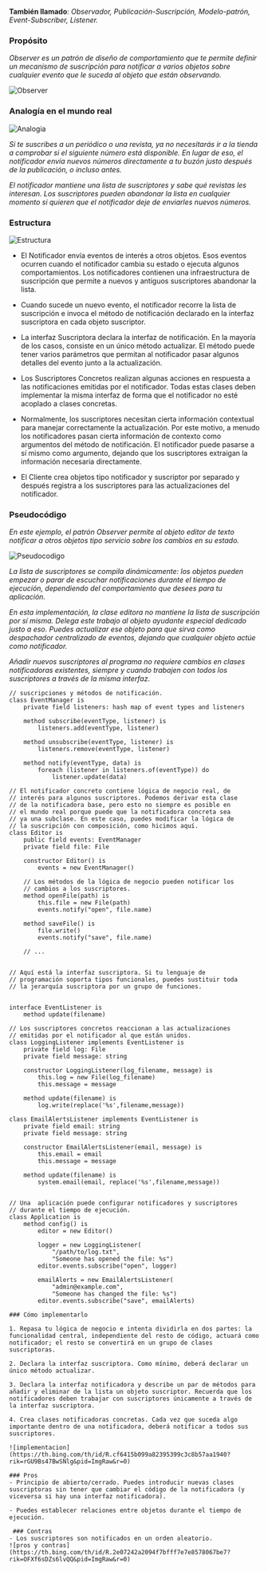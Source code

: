 

**También llamado**: _Observador, Publicación-Suscripción, Modelo-patrón, Event-Subscriber, Listener._

### Propósito
_Observer es un patrón de diseño de comportamiento que te permite definir un mecanismo de suscripción para notificar a varios objetos sobre cualquier evento que le suceda al objeto que están observando._

![Observer](https://www.hollywoodreporter.com/wp-content/uploads/2015/10/tvwriter.jpg?w=1500)

### Analogía en el mundo real

![Analogia](https://refactoring.guru/images/patterns/content/observer/observer-comic-2-es.png?id=27c5c4513d9c52b4198ef61d32b4e201)

_Si te suscribes a un periódico o una revista, ya no necesitarás ir a la tienda a comprobar si el siguiente número está disponible. En lugar de eso, el notificador envía nuevos números directamente a tu buzón justo después de la publicación, o incluso antes._

_El notificador mantiene una lista de suscriptores y sabe qué revistas les interesan. Los suscriptores pueden abandonar la lista en cualquier momento si quieren que el notificador deje de enviarles nuevos números._

###  Estructura

![Estructura](https://refactoring.guru/images/patterns/diagrams/observer/structure-indexed.png?id=2ca2c123503ede860740af2a22bc4b4d)

- El Notificador envía eventos de interés a otros objetos. Esos eventos ocurren cuando el notificador cambia su estado o ejecuta algunos comportamientos. Los notificadores contienen una infraestructura de suscripción que permite a nuevos y antiguos suscriptores abandonar la lista.

- Cuando sucede un nuevo evento, el notificador recorre la lista de suscripción e invoca el método de notificación declarado en la interfaz suscriptora en cada objeto suscriptor.

- La interfaz Suscriptora declara la interfaz de notificación. En la mayoría de los casos, consiste en un único método actualizar. El método puede tener varios parámetros que permitan al notificador pasar algunos detalles del evento junto a la actualización.

- Los Suscriptores Concretos realizan algunas acciones en respuesta a las notificaciones emitidas por el notificador. Todas estas clases deben implementar la misma interfaz de forma que el notificador no esté acoplado a clases concretas.

- Normalmente, los suscriptores necesitan cierta información contextual para manejar correctamente la actualización. Por este motivo, a menudo los notificadores pasan cierta información de contexto como argumentos del método de notificación. El notificador puede pasarse a sí mismo como argumento, dejando que los suscriptores extraigan la información necesaria directamente.

- El Cliente crea objetos tipo notificador y suscriptor por separado y después registra a los suscriptores para las actualizaciones del notificador.

### Pseudocódigo
_En este ejemplo, el patrón Observer permite al objeto editor de texto notificar a otros objetos tipo servicio sobre los cambios en su estado._

![Pseudocodigo](https://refactoring.guru/images/patterns/diagrams/observer/example.png?id=6d0603ab5a00e4463b81d9639cd746a2)

_La lista de suscriptores se compila dinámicamente: los objetos pueden empezar o parar de escuchar notificaciones durante el tiempo de ejecución, dependiendo del comportamiento que desees para tu aplicación._

_En esta implementación, la clase editora no mantiene la lista de suscripción por sí misma. Delega este trabajo al objeto ayudante especial dedicado justo a eso. Puedes actualizar ese objeto para que sirva como despachador centralizado de eventos, dejando que cualquier objeto actúe como notificador._

_Añadir nuevos suscriptores al programa no requiere cambios en clases notificadoras existentes, siempre y cuando trabajen con todos los suscriptores a través de la misma interfaz._

```// La clase notificadora base incluye código de gestión de
// suscripciones y métodos de notificación.
class EventManager is
    private field listeners: hash map of event types and listeners

    method subscribe(eventType, listener) is
        listeners.add(eventType, listener)

    method unsubscribe(eventType, listener) is
        listeners.remove(eventType, listener)

    method notify(eventType, data) is
        foreach (listener in listeners.of(eventType)) do
            listener.update(data)

// El notificador concreto contiene lógica de negocio real, de
// interés para algunos suscriptores. Podemos derivar esta clase
// de la notificadora base, pero esto no siempre es posible en
// el mundo real porque puede que la notificadora concreta sea
// ya una subclase. En este caso, puedes modificar la lógica de
// la suscripción con composición, como hicimos aquí.
class Editor is
    public field events: EventManager
    private field file: File

    constructor Editor() is
        events = new EventManager()

    // Los métodos de la lógica de negocio pueden notificar los
    // cambios a los suscriptores.
    method openFile(path) is
        this.file = new File(path)
        events.notify("open", file.name)

    method saveFile() is
        file.write()
        events.notify("save", file.name)

    // ...


// Aquí está la interfaz suscriptora. Si tu lenguaje de
// programación soporta tipos funcionales, puedes sustituir toda
// la jerarquía suscriptora por un grupo de funciones.


interface EventListener is
    method update(filename)

// Los suscriptores concretos reaccionan a las actualizaciones
// emitidas por el notificador al que están unidos.
class LoggingListener implements EventListener is
    private field log: File
    private field message: string

    constructor LoggingListener(log_filename, message) is
        this.log = new File(log_filename)
        this.message = message

    method update(filename) is
        log.write(replace('%s',filename,message))

class EmailAlertsListener implements EventListener is
    private field email: string
    private field message: string

    constructor EmailAlertsListener(email, message) is
        this.email = email
        this.message = message

    method update(filename) is
        system.email(email, replace('%s',filename,message))


// Una  aplicación puede configurar notificadores y suscriptores
// durante el tiempo de ejecución.
class Application is
    method config() is
        editor = new Editor()

        logger = new LoggingListener(
            "/path/to/log.txt",
            "Someone has opened the file: %s")
        editor.events.subscribe("open", logger)

        emailAlerts = new EmailAlertsListener(
            "admin@example.com",
            "Someone has changed the file: %s")
        editor.events.subscribe("save", emailAlerts)

### Cómo implementarlo

1. Repasa tu lógica de negocio e intenta dividirla en dos partes: la funcionalidad central, independiente del resto de código, actuará como notificador; el resto se convertirá en un grupo de clases suscriptoras.

2. Declara la interfaz suscriptora. Como mínimo, deberá declarar un único método actualizar.

3. Declara la interfaz notificadora y describe un par de métodos para añadir y eliminar de la lista un objeto suscriptor. Recuerda que los notificadores deben trabajar con suscriptores únicamente a través de la interfaz suscriptora.

4. Crea clases notificadoras concretas. Cada vez que suceda algo importante dentro de una notificadora, deberá notificar a todos sus suscriptores.

![implementacion](https://th.bing.com/th/id/R.cf6415b099a82395399c3c8b57aa1940?rik=rGU9Bs47BwSNlg&pid=ImgRaw&r=0)

### Pros 
- Principio de abierto/cerrado. Puedes introducir nuevas clases suscriptoras sin tener que cambiar el código de la notificadora (y viceversa si hay una interfaz notificadora).

- Puedes establecer relaciones entre objetos durante el tiempo de ejecución.

 ### Contras
- Los suscriptores son notificados en un orden aleatorio.
![pros y contras](https://th.bing.com/th/id/R.2e07242a2094f7bfff7e7e8578067be7?rik=OFXf6sDZs6lvQQ&pid=ImgRaw&r=0)